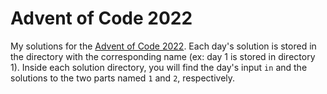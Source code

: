 # Advent of Code 2022

My solutions for the [Advent of Code 2022](https://adventofcode.com/2022). Each day's solution is stored in the directory with the corresponding name (ex: day 1 is stored in directory 1). Inside each solution directory, you will find the day's input `in` and the solutions to the two parts named `1` and `2`, respectively.

